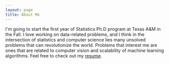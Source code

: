 ```yaml
---
layout: page
title: About Me
---
```



I'm going to start the first year of Statistics Ph.D program at Texas A&M in the Fall. I love working on data-related problems, and I think in the intersection of statistics and computer science lies many unsolved problems that can revolutionize the world. Problems that interest me are ones that are related to computer vision and scalability of machine learning algorithms. Feel free to check out my [resume](http://echuu.github.io/assets/resume.pdf).
